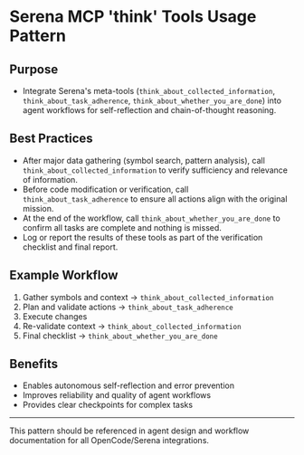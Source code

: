 # Serena MCP 'think' Tools Usage Pattern

## Purpose
- Integrate Serena's meta-tools (`think_about_collected_information`, `think_about_task_adherence`, `think_about_whether_you_are_done`) into agent workflows for self-reflection and chain-of-thought reasoning.

## Best Practices
- After major data gathering (symbol search, pattern analysis), call `think_about_collected_information` to verify sufficiency and relevance of information.
- Before code modification or verification, call `think_about_task_adherence` to ensure all actions align with the original mission.
- At the end of the workflow, call `think_about_whether_you_are_done` to confirm all tasks are complete and nothing is missed.
- Log or report the results of these tools as part of the verification checklist and final report.

## Example Workflow
1. Gather symbols and context → `think_about_collected_information`
2. Plan and validate actions → `think_about_task_adherence`
3. Execute changes
4. Re-validate context → `think_about_collected_information`
5. Final checklist → `think_about_whether_you_are_done`

## Benefits
- Enables autonomous self-reflection and error prevention
- Improves reliability and quality of agent workflows
- Provides clear checkpoints for complex tasks

---
This pattern should be referenced in agent design and workflow documentation for all OpenCode/Serena integrations.